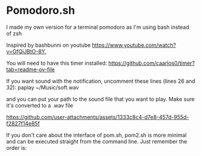 # Pomodoro.sh 


I made my own version for a terminal pomodoro as I'm using bash instead of zsh


Inspired by bashbunni on youtube 
https://www.youtube.com/watch?v=GfQjJBtO-8Y, 




You will need to have this timer installed: 
https://github.com/caarlos0/timer?tab=readme-ov-file




If you want sound with the notification, uncomment these lines (lines 26 and 32): paplay ~/Music/soft.wav

and you can put your path to the sound file that you want to play. Make sure it's converted to a .wav file





https://github.com/user-attachments/assets/1333c8c4-d7e8-457d-955d-f2827f14e85f



If you don't care about the interface of pom.sh, pom2.sh is more minimal and can be executed straight from the command line. Just remember the order is: <command> <set study time> <set break time> <set repetitions>
